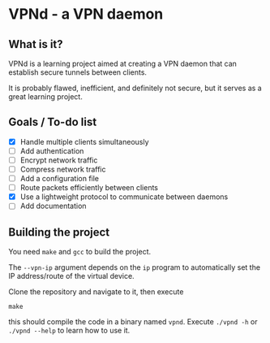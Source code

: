 # VPNd - a VPN daemon

## What is it?
VPNd is a learning project aimed at creating a VPN daemon that can establish secure tunnels between clients.

It is probably flawed, inefficient, and definitely not secure, but it serves as a great learning project.

## Goals / To-do list
*   [x] Handle multiple clients simultaneously
*   [ ] Add authentication
*   [ ] Encrypt network traffic
*   [ ] Compress network traffic
*   [ ] Add a configuration file
*   [ ] Route packets efficiently between clients
*   [x] Use a lightweight protocol to communicate between daemons
*   [ ] Add documentation

## Building the project
You need `make` and `gcc` to build the project.

The `--vpn-ip` argument depends on the `ip` program to automatically set the IP address/route of the virtual device.

Clone the repository and navigate to it, then execute
```
make
```
this should compile the code in a binary named `vpnd`.
Execute `./vpnd -h` or `./vpnd --help` to learn how to use it.